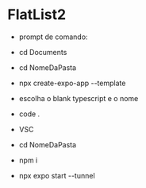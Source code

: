 # FlatList2

- prompt de comando:
- cd Documents
- cd NomeDaPasta
- npx create-expo-app --template
- escolha o blank typescript e o nome
- code .

- VSC
- cd NomeDaPasta
- npm i
- npx expo start --tunnel
